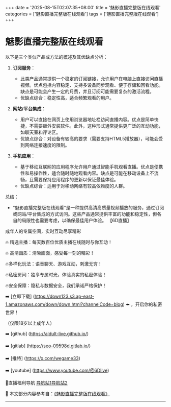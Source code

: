 +++
date = '2025-08-15T02:07:35+08:00'
title = '魅影直播完整版在线观看'
categories = ['魅影直播完整版在线观看']
tags = ['魅影直播完整版在线观看']
+++

# 魅影直播完整版在线观看

以下是三个类似产品或方法的概述及其优缺点分析：

1. **订阅服务**：
   - 此类产品通常提供一个稳定的订阅链接，允许用户在电脑上直接访问直播视频。优点包括内容稳定、支持多设备同步观看、便于存储和回看功能。缺点是可能会产生一定的月费，并且订阅可能需要复杂的激活流程。
   - 优缺点综合：稳定性高，适合频繁观看的用户。

2. **网站/平台集成**：
   - 用户可以直接在网页上使用浏览器地址栏访问直播内容。优点是简单快捷，不需要额外安装软件。此外，这种形式通常提供更广泛的互动功能，如聊天室和评论区。
   - 优缺点综合：对设备有较高的要求（需要支持HTML5播放器），可能会受到网络连接速度的限制。

3. **手机应用**：
   - 基于移动互联网的应用程序允许用户通过智能手机观看直播。优点是便携性和易操作性，适合随时随地观看内容。缺点是可能在移动设备上不流畅，且需要保持应用程序的更新以保证最佳体验。
   - 优缺点综合：适用于对移动网络有较高依赖度的人群。

总结：
- "魅影直播完整版在线观看"是一种提供高清高质量视频播放的服务，通过订阅或网站/平台集成的方式访问。这些产品通常提供丰富的功能和稳定性，但各自的局限性也需要考虑，以确保最佳用户体验。
【6D直播】

 成年人的专属空间，实时互动尽享精彩

🔥 精选主播：每天数百位优质主播在线随时与你互动！

🔥 高清画质：清晰画面，感受每一刻的精彩！

🔥多样化玩法：语音聊天、游戏互动，刺激无穷！

🔥私密房间：独享专属时光，体验真实的私密体验！

🔥安全保障：隐私与数据安全，我们承诺严格保护！

➡️ [立即下载] (https://down123.s3.ap-east-1.amazonaws.com/down/down.html?channelCode=blog) ⬅️ ，开启你的私密世界！

 （仅限18岁以上成年人）

➡️ [github] (https://aldult-live.github.io/)

➡️ [gitlab] (https://seo-09598d.gitlab.io/)

➡️ [推特] (https://x.com/wegame33)

➡️ [youtube] (https://www.youtube.com/@6Dlive)

🔞直播福利导航   [导航站1](https://webstack-86085a.gitlab.io/)[导航站2](https://onlygit123-2.github.io/)

📘 本文部分内容参考自：[《魅影直播完整版在线观看》](https://webstack-hugo-3.pages.dev/)

---
